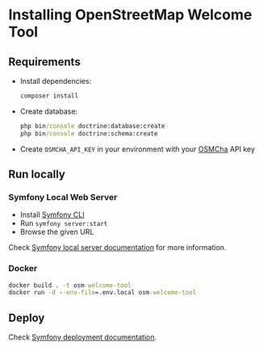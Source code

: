 # Installing OpenStreetMap Welcome Tool

## Requirements

- Install dependencies:

  ```cmd
  composer install
  ```

- Create database:

  ```cmd
  php bin/console doctrine:database:create
  php bin/console doctrine:schema:create
  ```

- Create `OSMCHA_API_KEY` in your environment with your [OSMCha](https://osmcha.org/) API key

## Run locally

### Symfony Local Web Server

- Install [Symfony CLI](https://symfony.com/download)
- Run `symfony server:start`
- Browse the given URL

Check [Symfony local server documentation](https://symfony.com/doc/current/setup/symfony_server.html) for more information.

### Docker

```cmd
docker build . -t osm-welcome-tool
docker run -d --env-file=.env.local osm-welcome-tool
```

## Deploy

Check [Symfony deployment documentation](https://symfony.com/doc/current/deployment.html).
